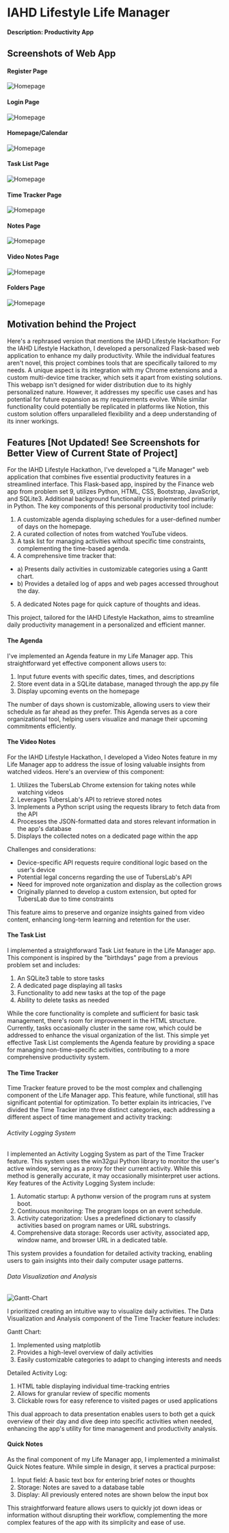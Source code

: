 # IAHD Lifestyle Life Manager
#### Description: Productivity App

## Screenshots of Web App

#### Register Page
![Homepage](/screenshots/register.png)

#### Login Page
![Homepage](/screenshots/login.png)

#### Homepage/Calendar
![Homepage](/screenshots/index-page.png)

#### Task List Page
![Homepage](/screenshots/task_list.png)

#### Time Tracker Page
![Homepage](/screenshots/time-tracker.png)

#### Notes Page
![Homepage](/screenshots/Notes.png)

#### Video Notes Page
![Homepage](/screenshots/video_notes.png)

#### Folders Page
![Homepage](/screenshots/Folders.png)

## Motivation behind the Project

Here's a rephrased version that mentions the IAHD Lifestyle Hackathon:
For the IAHD Lifestyle Hackathon, I developed a personalized Flask-based web application to enhance my daily productivity. While the individual features aren't novel, this project combines tools that are specifically tailored to my needs. A unique aspect is its integration with my Chrome extensions and a custom multi-device time tracker, which sets it apart from existing solutions.
This webapp isn't designed for wider distribution due to its highly personalized nature. However, it addresses my specific use cases and has potential for future expansion as my requirements evolve. While similar functionality could potentially be replicated in platforms like Notion, this custom solution offers unparalleled flexibility and a deep understanding of its inner workings.

## Features [Not Updated! See Screenshots for Better View of Current State of Project]

For the IAHD Lifestyle Hackathon, I've developed a "Life Manager" web application that combines five essential productivity features in a streamlined interface. This Flask-based app, inspired by the Finance web app from problem set 9, utilizes Python, HTML, CSS, Bootstrap, JavaScript, and SQLite3. Additional background functionality is implemented primarily in Python. The key components of this personal productivity tool include:

1. A customizable agenda displaying schedules for a user-defined number of days on the homepage.
2. A curated collection of notes from watched YouTube videos.
3. A task list for managing activities without specific time constraints, complementing the time-based agenda.
4. A comprehensive time tracker that:
* a) Presents daily activities in customizable categories using a Gantt chart.
* b) Provides a detailed log of apps and web pages accessed throughout the day. 
5. A dedicated Notes page for quick capture of thoughts and ideas.

This project, tailored for the IAHD Lifestyle Hackathon, aims to streamline daily productivity management in a personalized and efficient manner.

#### The Agenda

I've implemented an Agenda feature in my Life Manager app. This straightforward yet effective component allows users to:

1. Input future events with specific dates, times, and descriptions
2. Store event data in a SQLite database, managed through the app.py file
3. Display upcoming events on the homepage

The number of days shown is customizable, allowing users to view their schedule as far ahead as they prefer. This Agenda serves as a core organizational tool, helping users visualize and manage their upcoming commitments efficiently.

#### The Video Notes

For the IAHD Lifestyle Hackathon, I developed a Video Notes feature in my Life Manager app to address the issue of losing valuable insights from watched videos. Here's an overview of this component:

1. Utilizes the TubersLab Chrome extension for taking notes while watching videos
2. Leverages TubersLab's API to retrieve stored notes
3. Implements a Python script using the requests library to fetch data from the API
4. Processes the JSON-formatted data and stores relevant information in the app's database
5. Displays the collected notes on a dedicated page within the app

Challenges and considerations:

* Device-specific API requests require conditional logic based on the user's device
* Potential legal concerns regarding the use of TubersLab's API
* Need for improved note organization and display as the collection grows
* Originally planned to develop a custom extension, but opted for TubersLab due to time constraints

This feature aims to preserve and organize insights gained from video content, enhancing long-term learning and retention for the user.

#### The Task List

I implemented a straightforward Task List feature in the Life Manager app. This component is inspired by the "birthdays" page from a previous problem set and includes:

1. An SQLite3 table to store tasks
2. A dedicated page displaying all tasks
3. Functionality to add new tasks at the top of the page
4. Ability to delete tasks as needed

While the core functionality is complete and sufficient for basic task management, there's room for improvement in the HTML structure. Currently, tasks occasionally cluster in the same row, which could be addressed to enhance the visual organization of the list.
This simple yet effective Task List complements the Agenda feature by providing a space for managing non-time-specific activities, contributing to a more comprehensive productivity system.

#### The Time Tracker

Time Tracker feature proved to be the most complex and challenging component of the Life Manager app. This feature, while functional, still has significant potential for optimization. To better explain its intricacies, I've divided the Time Tracker into three distinct categories, each addressing a different aspect of time management and activity tracking:

###### Activity Logging System

I implemented an Activity Logging System as part of the Time Tracker feature. This system uses the win32gui Python library to monitor the user's active window, serving as a proxy for their current activity. While this method is generally accurate, it may occasionally misinterpret user actions.
Key features of the Activity Logging System include:

1. Automatic startup: A pythonw version of the program runs at system boot.
2. Continuous monitoring: The program loops on an event schedule.
3. Activity categorization: Uses a predefined dictionary to classify activities based on program names or URL substrings.
4. Comprehensive data storage: Records user activity, associated app, window name, and browser URL in a dedicated table.

This system provides a foundation for detailed activity tracking, enabling users to gain insights into their daily computer usage patterns.

###### Data Visualization and Analysis

![Gantt-Chart](/screenshots/time-tracker.png)

I prioritized creating an intuitive way to visualize daily activities. The Data Visualization and Analysis component of the Time Tracker feature includes:

Gantt Chart:
1. Implemented using matplotlib 
2. Provides a high-level overview of daily activities 
3. Easily customizable categories to adapt to changing interests and needs

Detailed Activity Log:

1. HTML table displaying individual time-tracking entries
2. Allows for granular review of specific moments
3. Clickable rows for easy reference to visited pages or used applications

This dual approach to data presentation enables users to both get a quick overview of their day and dive deep into specific activities when needed, enhancing the app's utility for time management and productivity analysis.

#### Quick Notes
As the final component of my Life Manager app, I implemented a minimalist Quick Notes feature. While simple in design, it serves a practical purpose:

1. Input field: A basic text box for entering brief notes or thoughts
2. Storage: Notes are saved to a database table
3. Display: All previously entered notes are shown below the input box

This straightforward feature allows users to quickly jot down ideas or information without disrupting their workflow, complementing the more complex features of the app with its simplicity and ease of use.